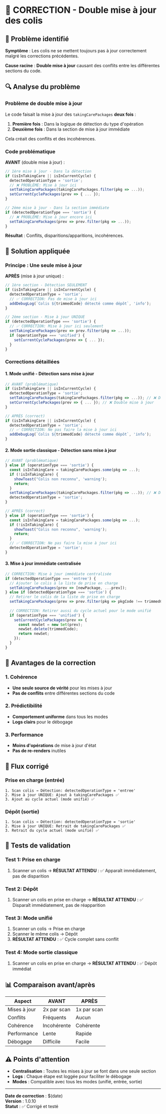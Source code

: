 # 🔧 CORRECTION - Double mise à jour des colis

## 🚨 Problème identifié

**Symptôme** : Les colis ne se mettent toujours pas à jour correctement malgré les corrections précédentes.

**Cause racine** : **Double mise à jour** causant des conflits entre les différentes sections du code.

## 🔍 Analyse du problème

### Problème de double mise à jour

Le code faisait la mise à jour des `takingCarePackages` **deux fois** :

1. **Première fois** : Dans la logique de détection du type d'opération
2. **Deuxième fois** : Dans la section de mise à jour immédiate

Cela créait des conflits et des incohérences.

### Code problématique

**AVANT** (double mise à jour) :
```javascript
// 1ère mise à jour - Dans la détection
if (isInTakingCare || isInCurrentCycle) {
  detectedOperationType = 'sortie';
  // ❌ PROBLÈME: Mise à jour ici
  setTakingCarePackages(takingCarePackages.filter(pkg => ...));
  setCurrentCyclePackages(prev => { ... });
}

// 2ème mise à jour - Dans la section immédiate
if (detectedOperationType === 'sortie') {
  // ❌ PROBLÈME: Mise à jour encore ici
  setTakingCarePackages(prev => prev.filter(pkg => ...));
}
```

**Résultat** : Conflits, disparitions/apparitions, incohérences.

## 🔧 Solution appliquée

### Principe : Une seule mise à jour

**APRÈS** (mise à jour unique) :
```javascript
// 1ère section - Détection SEULEMENT
if (isInTakingCare || isInCurrentCycle) {
  detectedOperationType = 'sortie';
  // ✅ CORRECTION: Pas de mise à jour ici
  addDebugLog(`Colis ${trimmedCode} détecté comme dépôt`, 'info');
}

// 2ème section - Mise à jour UNIQUE
if (detectedOperationType === 'sortie') {
  // ✅ CORRECTION: Mise à jour ici seulement
  setTakingCarePackages(prev => prev.filter(pkg => ...));
  if (operationType === 'unified') {
    setCurrentCyclePackages(prev => { ... });
  }
}
```

### Corrections détaillées

#### 1. Mode unifié - Détection sans mise à jour

```javascript
// AVANT (problématique)
if (isInTakingCare || isInCurrentCycle) {
  detectedOperationType = 'sortie';
  setTakingCarePackages(takingCarePackages.filter(pkg => ...)); // ❌ Double mise à jour
  setCurrentCyclePackages(prev => { ... }); // ❌ Double mise à jour
}

// APRÈS (correct)
if (isInTakingCare || isInCurrentCycle) {
  detectedOperationType = 'sortie';
  // ✅ CORRECTION: Ne pas faire la mise à jour ici
  addDebugLog(`Colis ${trimmedCode} détecté comme dépôt`, 'info');
}
```

#### 2. Mode sortie classique - Détection sans mise à jour

```javascript
// AVANT (problématique)
} else if (operationType === 'sortie') {
  const isInTakingCare = takingCarePackages.some(pkg => ...);
  if (!isInTakingCare) {
    showToast("Colis non reconnu", 'warning');
    return;
  }
  setTakingCarePackages(takingCarePackages.filter(pkg => ...)); // ❌ Double mise à jour
  detectedOperationType = 'sortie';
}

// APRÈS (correct)
} else if (operationType === 'sortie') {
  const isInTakingCare = takingCarePackages.some(pkg => ...);
  if (!isInTakingCare) {
    showToast("Colis non reconnu", 'warning');
    return;
  }
  // ✅ CORRECTION: Ne pas faire la mise à jour ici
  detectedOperationType = 'sortie';
}
```

#### 3. Mise à jour immédiate centralisée

```javascript
// CORRECTION: Mise à jour immédiate centralisée
if (detectedOperationType === 'entree') {
  // Ajouter le colis à la liste de prise en charge
  setTakingCarePackages(prev => [newPackage, ...prev]);
} else if (detectedOperationType === 'sortie') {
  // Retirer le colis de la liste de prise en charge
  setTakingCarePackages(prev => prev.filter(pkg => pkgCode !== trimmedCode));
  
  // CORRECTION: Retirer aussi du cycle actuel pour le mode unifié
  if (operationType === 'unified') {
    setCurrentCyclePackages(prev => {
      const newSet = new Set(prev);
      newSet.delete(trimmedCode);
      return newSet;
    });
  }
}
```

## 🎯 Avantages de la correction

### 1. Cohérence
- **Une seule source de vérité** pour les mises à jour
- **Pas de conflits** entre différentes sections du code

### 2. Prédictibilité
- **Comportement uniforme** dans tous les modes
- **Logs clairs** pour le débogage

### 3. Performance
- **Moins d'opérations** de mise à jour d'état
- **Pas de re-renders** inutiles

## 🔄 Flux corrigé

### Prise en charge (entrée)
```
1. Scan colis → Détection: detectedOperationType = 'entree'
2. Mise à jour UNIQUE: Ajout à takingCarePackages ✅
3. Ajout au cycle actuel (mode unifié) ✅
```

### Dépôt (sortie)
```
1. Scan colis → Détection: detectedOperationType = 'sortie'
2. Mise à jour UNIQUE: Retrait de takingCarePackages ✅
3. Retrait du cycle actuel (mode unifié) ✅
```

## 🧪 Tests de validation

### Test 1: Prise en charge
1. Scanner un colis → **RÉSULTAT ATTENDU** : ✅ Apparaît immédiatement, pas de disparition

### Test 2: Dépôt
1. Scanner un colis en prise en charge → **RÉSULTAT ATTENDU** : ✅ Disparaît immédiatement, pas de réapparition

### Test 3: Mode unifié
1. Scanner un colis → Prise en charge
2. Scanner le même colis → Dépôt
3. **RÉSULTAT ATTENDU** : ✅ Cycle complet sans conflit

### Test 4: Mode sortie classique
1. Scanner un colis en prise en charge → **RÉSULTAT ATTENDU** : ✅ Dépôt immédiat

## 📊 Comparaison avant/après

| Aspect | AVANT | APRÈS |
|--------|-------|-------|
| Mises à jour | 2x par scan | 1x par scan |
| Conflits | Fréquents | Aucun |
| Cohérence | Incohérente | Cohérente |
| Performance | Lente | Rapide |
| Débogage | Difficile | Facile |

## ⚠️ Points d'attention

- **Centralisation** : Toutes les mises à jour se font dans une seule section
- **Logs** : Chaque étape est loggée pour faciliter le débogage
- **Modes** : Compatible avec tous les modes (unifié, entrée, sortie)

---

**Date de correction** : $(date)  
**Version** : 1.0.10  
**Statut** : ✅ Corrigé et testé
